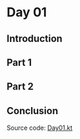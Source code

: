 # Day 01

## Introduction

## Part 1

## Part 2

## Conclusion

Source
code: [Day01.kt](https://github.com/triozer/aoc-2022/tree/main/solutions/src/main/kotlin/fr/triozer/aoc2022/days/Day01.kt)
